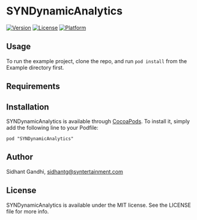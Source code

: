 # SYNDynamicAnalytics

[![Version](https://img.shields.io/cocoapods/v/SYNDynamicAnalytics.svg?style=flat)](http://cocoadocs.org/docsets/SYNDynamicAnalytics)
[![License](https://img.shields.io/cocoapods/l/SYNDynamicAnalytics.svg?style=flat)](http://cocoadocs.org/docsets/SYNDynamicAnalytics)
[![Platform](https://img.shields.io/cocoapods/p/SYNDynamicAnalytics.svg?style=flat)](http://cocoadocs.org/docsets/SYNDynamicAnalytics)

## Usage

To run the example project, clone the repo, and run `pod install` from the Example directory first.

## Requirements

## Installation

SYNDynamicAnalytics is available through [CocoaPods](http://cocoapods.org). To install
it, simply add the following line to your Podfile:

    pod "SYNDynamicAnalytics"

## Author

Sidhant Gandhi, sidhantg@syntertainment.com

## License

SYNDynamicAnalytics is available under the MIT license. See the LICENSE file for more info.

